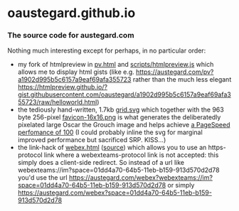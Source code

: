 # oaustegard.github.io
### The source code for austegard.com

Nothing much interesting except for perhaps, in no particular order:
* my fork of htmlpreview in [pv.html](https://github.com/oaustegard/oaustegard.github.io/blob/main/pv.html) and [scripts/htmlpreview.js](https://github.com/oaustegard/oaustegard.github.io/blob/main/scripts/htmlpreview.js) which allows me to display html gists (like e.g. https://austegard.com/pv?a1902d995b5c6157a9eaf69afa355723 rather than the much less elegant https://htmlpreview.github.io/?gist.githubusercontent.com/oaustegard/a1902d995b5c6157a9eaf69afa355723/raw/helloworld.html)
* the tediously hand-written, 1.7kb [grid.svg](https://github.com/oaustegard/oaustegard.github.io/blob/main/grid.svg) which together with the 963 byte 256-pixel [favicon-16x16.png](https://github.com/oaustegard/oaustegard.github.io/blob/main/favicon-16x16.png) is what generates the deliberatedly pixelated large Oscar the Grouch image and helps achieve [a PageSpeed perfomance of 100](https://pagespeed.web.dev/analysis/https-austegard-com/05sjfs157o?form_factor=desktop) (I could probably inline the svg for marginal improved performance but sacrificed SRP. KISS...)
* the link-hack of [webex.html](webex.html) ([source](https://github.com/oaustegard/oaustegard.github.io/blob/main/webex.html)) which allows you to use an https-protocol link where a webexteams-protocol link is not accepted: this simply does a client-side redirect. So instead of a url like webexteams://im?space=01dd4a70-64b5-11eb-b159-913d570d2d78 you'd use the url https://austegard.com/webex?webexteams://im?space=01dd4a70-64b5-11eb-b159-913d570d2d78 or simply https://austegard.com/webex?space=01dd4a70-64b5-11eb-b159-913d570d2d78
